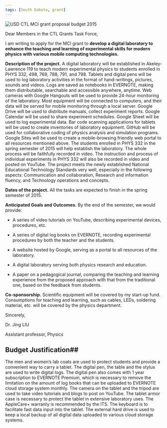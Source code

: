 ```yaml
---
tags: [South Dakota, grant]
---
```


![USD CTL MCI grant proposal budget 2015]({{site.ena}}/USD-CTL-MCI-grant-proposal-budget-2015.png)

Dear Members in the CTL Grants Task Force,

I am writing to apply for the MCI grant to **develop a digital laboratory to
enhance the teaching and learning of experimental skills for modern physics
with various mobile computing technologies.**

**Description of the project.** A digital laboratory will be established in
Akeley-Lawrence 119 to teach modern experimental physics to students enrolled
in PHYS 332, 498, 769, 788, 791, and 798. Tablets and digital pens will be
used to log laboratory activities in the format of hand-writings, pictures,
sounds and videos. Logs are saved as notebooks in EVERNOTE, making them
distributable, searchable and accessible anywhere, anytime. Web cameras with
Google Hangouts will be used to provide 24-hour monitoring of the laboratory.
Most equipment will be connected to computers, and their data will be served
for mobile monitoring through a local server. Google Drive will be used to
distribute manuals, collect experiment reports. Google Calendar will be used
to share experiment schedules. Google Sheet will be used to log experimental
data. Bar code scanning applications for tablets will be used to create
inventories of laboratory equipment.  GitHub will be used for collaborative
coding of physics analysis and simulation programs. Google Sites will be used
to create a mobile-browsing friendly web portal to all resources mentioned
above. The students enrolled in PHYS 332 in the spring semester of 2015 will
help establish the laboratory. The whole process will be faithfully recorded in
video.  The instruction and process of individual experiments in PHYS 332 will
also be recorded in video and posted on YouTube. The project meets the newly
established National Educational Technology Standards very well, especially
in the following aspects: Communication and collaboration, Research and
information fluency, and Technology operations and concepts.

**Dates of the project.** All the tasks are expected to finish in the spring
semester of 2015.

**Anticipated Goals and Outcomes.** By the end of the semester, we would
provide:

- A series of video tutorials on YouTube, describing experimental devices,
procedures, etc.

- A series of digital log books on EVERNOTE, recording experimental procedures
by both the teacher and the students.

- A website hosted by Google, serving as a portal to all resources of the
laboratory.

- A digital laboratory serving both physics research and education.

- A paper on a pedagogical journal, comparing the teaching and learning
experience from the proposed approach with that from the traditional one, based
on the feedback from students.

**Co-sponsorship.** Scientific equipment will be covered by my start-up fund.
Consumptions for teaching and learning, such as cables, LEDs, soldering
material, etc. will be covered by the physics department.

Sincerely, 

Dr. Jing LIU

Assistant professor, Physics

## Budget Justification##

The men and women’s lab coats are used to protect students and provide a
convenient way to carry a tablet. The digital pen, the table and the stylus are
used to write digital logs. The digital pen also comes with 1 year subscription
to EVERNOTE Premium, which is necessary to remove the limitation on the amount
of log books that can be uploaded to EVERNOTE cloud storage system monthly. The
camera on the tablet and the tripod are used to take video tutorials and blogs
to post on YouTube. The tablet armor case is necessary to protect the tablet in
extensive laboratory uses. The AppleCare+ warranty is recommended by the ITS.
The keyboard is to facilitate fast data input into the tablet. The external
hard drive is used to keep a local backup of all digital data uploaded to
various cloud storage systems.

